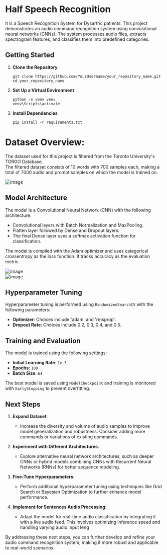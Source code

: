# Half Speech Recognition
It is a Speech Recognition System for Dysartric patients. This project demonstrates an audio command recognition system using convolutional neural networks (CNNs). The system processes audio files, extracts spectrogram features, and classifies them into predefined categories.

## Getting Started


1. **Clone the Repository**

   ```
   git clone https://github.com/YourUsername/your_repository_name.git
   cd your_repository_name
   ```

2. **Set Up a Virtual Environment**

   ```
   python -m venv venv
   venv\Scripts\activate
   ```

3. **Install Dependencies**

   ```
   pip install -r requirements.txt
   ```

# Dataset Overview:  
The dataset used for this project is filtered from the Toronto University's TORGO Database.  
The filtered dataset consists of 10 words with 700 samples each, making a total of 7000 audio and prompt samples on which the model is trained on.  

    
![image](https://github.com/user-attachments/assets/6e9b45ea-0f4e-497b-a754-38e386eaf5c9)


## Model Architecture

The model is a Convolutional Neural Network (CNN) with the following architecture:
  - Convolutional layers with Batch Normalization and MaxPooling.
  - Flatten layer followed by Dense and Dropout layers.
  - The final Dense layer uses a softmax activation function for classification.

The model is compiled with the Adam optimizer and uses categorical crossentropy as the loss function. It tracks accuracy as the evaluation metric.  


![image](https://github.com/user-attachments/assets/a0e3f151-dacd-472a-a18c-d2641d2bff60)  
![image](https://github.com/user-attachments/assets/bc38e688-c6f3-430a-a41b-85c319fffb74)  



## Hyperparameter Tuning

Hyperparameter tuning is performed using `RandomizedSearchCV` with the following parameters:

- **Optimizer**: Choices include 'adam' and 'rmsprop'.
- **Dropout Rate**: Choices include 0.2, 0.3, 0.4, and 0.5.

## Training and Evaluation

The model is trained using the following settings:

- **Initial Learning Rate**: `1e-3`
- **Epochs**: `100`
- **Batch Size**: `64`

The best model is saved using `ModelCheckpoint` and training is monitored with `EarlyStopping` to prevent overfitting.

## Next Steps

1. **Expand Dataset**:
   - Increase the diversity and volume of audio samples to improve model generalization and robustness. Consider adding more commands or variations of existing commands.

2. **Experiment with Different Architectures**:
   - Explore alternative neural network architectures, such as deeper CNNs or hybrid models combining CNNs with Recurrent Neural Networks (RNNs) for better sequence modeling.

3. **Fine-Tune Hyperparameters**:
   - Perform additional hyperparameter tuning using techniques like Grid Search or Bayesian Optimization to further enhance model performance.

4. **Implement for Sentences Audio Processing**:
   - Adapt the model for real-time audio classification by integrating it with a live audio feed. This involves optimizing inference speed and handling varying audio input leng

By addressing these next steps, you can further develop and refine your audio command recognition system, making it more robust and applicable to real-world scenarios.
